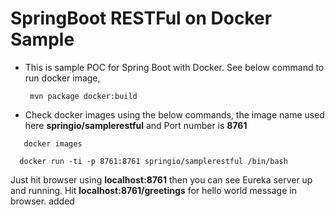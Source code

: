 # SpringBoot RESTFul on Docker Sample

- This is sample POC for Spring Boot with Docker. See below command to run docker image,
    
   ```
    mvn package docker:build
   ```
    
 - Check docker images using the below commands, the image name used here **springio/samplerestful** and Port number is **8761**
 
 ```
    docker images
  ```
  
  ```
    docker run -ti -p 8761:8761 springio/samplerestful /bin/bash
  ```

Just hit browser using **localhost:8761** then you can see Eureka server up and running.  Hit **localhost:8761/greetings** for hello world message in browser.
added
